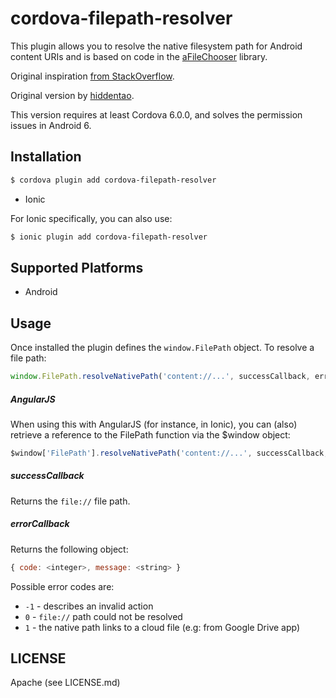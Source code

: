 # cordova-filepath-resolver

This plugin allows you to resolve the native filesystem path for Android content 
URIs and is based on code in the [aFileChooser](https://github.com/iPaulPro/aFileChooser/blob/master/aFileChooser/src/com/ipaulpro/afilechooser/utils/FileUtils.java) library.

Original inspiration [from StackOverflow](http://stackoverflow.com/questions/20067508/get-real-path-from-uri-android-kitkat-new-storage-access-framework).

Original version by [hiddentao](https://github.com/hiddentao/cordova-plugin-filepath). 

This version requires at least Cordova 6.0.0, and solves the permission issues in Android 6.

## Installation

```bash
$ cordova plugin add cordova-filepath-resolver
```

* Ionic

For Ionic specifically, you can also use:

```bash
$ ionic plugin add cordova-filepath-resolver
```

## Supported Platforms

* Android

## Usage

Once installed the plugin defines the `window.FilePath` object. To resolve a 
file path:

```js
window.FilePath.resolveNativePath('content://...', successCallback, errorCallback);
```

##### AngularJS

When using this with AngularJS (for instance, in Ionic), you can (also) retrieve a reference to the FilePath function via the $window object:

```js
$window['FilePath'].resolveNativePath('content://...', successCallback, errorCallback);
```

##### successCallback
Returns the ``file://`` file path.

##### errorCallback
Returns the following object:
```js
{ code: <integer>, message: <string> }
```
Possible error codes are:
* ``-1`` - describes an invalid action
* ``0`` - ``file://`` path could not be resolved
* ``1`` - the native path links to a cloud file (e.g: from Google Drive app)

## LICENSE

Apache (see LICENSE.md)


